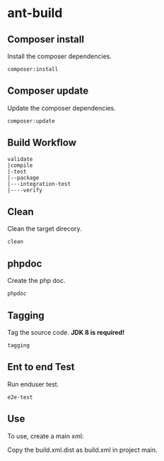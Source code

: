 # ant-build

## Composer install
Install the composer dependencies.
```
composer:install
```
## Composer update
Update the composer dependencies.
```
composer:update
```

## Build Workflow
```
validate
|compile
|-test
|--package
|---integration-test
|----verify
```

## Clean
Clean the target direcory.
```
clean
```

## phpdoc
Create the php doc.
```
phpdoc
```

## Tagging
Tag the source code. <strong>JDK 8 is required!</strong>
```
tagging
```

## Ent to end Test
Run enduser test.
```
e2e-test
```

## Use
To use, create a main xml:

Copy the build.xml.dist as build.xml in project main.
